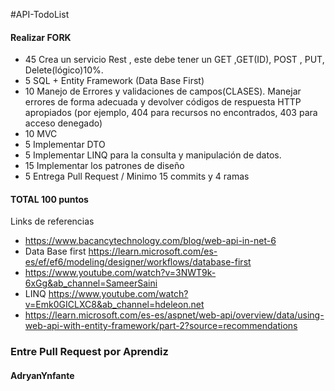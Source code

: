 #API-TodoList

#### Realizar FORK

- 45 Crea un servicio Rest , este debe tener un GET ,GET(ID), POST , PUT, Delete(lógico)10%.		
- 5 SQL + Entity Framework (Data Base First)		 
- 10 Manejo de Errores y validaciones de campos(CLASES). Manejar errores de forma adecuada y devolver códigos de respuesta HTTP apropiados (por ejemplo, 404 para recursos no encontrados, 403 para acceso denegado)		
- 10 MVC		
- 5 Implementar DTO		
- 5 Implementar LINQ para la consulta y manipulación de datos.		
- 15 Implementar los patrones de diseño		
- 5 Entrega Pull Request / Minimo 15 commits y 4 ramas
#### TOTAL 100 puntos

Links de referencias	
- https://www.bacancytechnology.com/blog/web-api-in-net-6						
- Data Base first	https://learn.microsoft.com/es-es/ef/ef6/modeling/designer/workflows/database-first					
- https://www.youtube.com/watch?v=3NWT9k-6xGg&ab_channel=SameerSaini						
- LINQ	https://www.youtube.com/watch?v=Emk0GICLXC8&ab_channel=hdeleon.net					
- https://learn.microsoft.com/es-es/aspnet/web-api/overview/data/using-web-api-with-entity-framework/part-2?source=recommendations						
														
														
### Entre Pull Request por Aprendiz

#### AdryanYnfante																		
